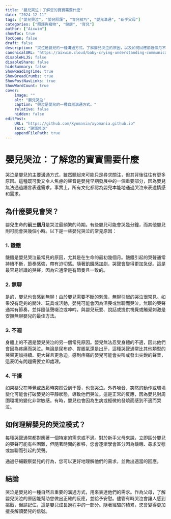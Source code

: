 ```yaml
---
title: "嬰兒哭泣：了解您的寶寶需要什麼"
date: "2024-12-11"
tags: ["嬰兒哭泣", "嬰兒照護", "育兒技巧", "嬰兒溝通", "新手父母"]
categories: ["照護與寵物", "健康", "育兒"]
author: ["Aixwim"]
showToc: true
TocOpen: false
draft: false
description: "哭泣是嬰兒的一種溝通方式。了解嬰兒哭泣的原因，以及如何回應前幾個月不同的哭聲。"
canonicalURL: "https://aixwim.cloud/baby-crying-understanding-communication"
disableHLJS: false
disableShare: false
hideSummary: false
ShowReadingTime: true
ShowBreadCrumbs: true
ShowPostNavLinks: true
ShowWordCount: true
cover:
    image: ""
    alt: "嬰兒哭泣"
    caption: "哭泣是嬰兒的一種自然溝通方式。"
    relative: false
    hidden: false
editPost:
    URL: "https://github.com/Xyomania/xyomania.github.io"
    Text: "建議修改"
    appendFilePath: true
---
```


# 嬰兒哭泣：了解您的寶寶需要什麼

哭泣是嬰兒的主要溝通方式，雖然聽起來可能只是尋求關注，但其背後往往有更多原因。這種既可愛又令人焦慮的聲音是嬰兒早期發展中的一個重要部分，因為嬰兒無法通過語言表達需求。事實上，所有文化都認為嬰兒本能地通過哭泣來表達情感和需求。

## 為什麼嬰兒會哭？

嬰兒生命的**前三個月**是哭泣最頻繁的時期。有些嬰兒可能會哭幾分鐘，而其他嬰兒則可能會哭幾個小時。以下是一些嬰兒哭泣的常見原因：

### 1. **饑餓**
饑餓是嬰兒哭泣最常見的原因，尤其是在生命的最初幾個月。饑餓引起的哭聲通常持續不斷，節奏感強，帶有迫切感。隨著飢餓感加劇，哭聲會變得更加急促。這是最容易辨識的哭聲，因為它通常是有節奏且一致的。

### 2. **無聊**
是的，嬰兒也會感到無聊！由於嬰兒需要不斷的刺激，無聊引起的哭泣很常見。如果沒有足夠的關注、玩具或活動，嬰兒可能會因為沮喪或無聊而哭泣。無聊的哭聲通常有節奏，並伴隨低聲啜泣或呻吟。與嬰兒玩耍、說話或提供視覺或觸覺刺激是安撫無聊嬰兒的最佳方法。

### 3. **不適**
身體上的不適是嬰兒哭泣的另一個常見原因。嬰兒無法忍受身體的不適，因此他們會因為疼痛而哭泣。無論是尿布疹、胃脹氣還是出牙，這種哭聲通常比其他類型的哭聲更加持續、更大聲且更急迫。感到疼痛的嬰兒可能會尖叫或發出尖銳的聲音，這表明有問題需要立即處理。

### 4. **干擾**
如果嬰兒在睡覺或放鬆時突然受到干擾，也會哭泣。外界噪音、突然的動作或環境變化可能會打破嬰兒的平靜狀態，導致他們哭泣。這是正常的反應，因為嬰兒對周圍環境的變化非常敏感。有時，嬰兒也會因為生病或輕微的發燒而感到不適而哭泣。

## 如何理解嬰兒的哭泣模式？

每種哭聲通常都對應著一個特定的需求或不適。對於新手父母來說，立即區分嬰兒的哭聲可能有些困難，但隨著時間的推移，您會逐漸學會區分因為饑餓、尋求安慰或無聊而引起的哭聲。

通過仔細觀察嬰兒的行為，您可以更好地理解他們的需求，並做出適當的回應。

## 結論

哭泣是嬰兒的一種自然且重要的溝通方式，用來表達他們的需求。作為父母，了解嬰兒哭泣的原因能幫助您做出正確的反應，並給予安慰。儘管有時哭泣會讓人感到挑戰，但請記住，這是嬰兒成長過程中的一部分。隨著經驗的積累，您會變得更加擅長解讀嬰兒的信號。
